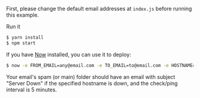 First, please change the default email addresses at `index.js` before running this example.

Run it

```bash
$ yarn install
$ npm start
```

If you have [Now](https://zeit.co/now) installed, you can use it to deploy:

```bash
$ now -e FROM_EMAIL=any@email.com -e TO_EMAIL=to@email.com -e HOSTNAME=http://localhost
```

Your email's spam (or main) folder should have an email with subject "Server Down" if the specified hostname is down, and the check/ping interval is 5 minutes.
